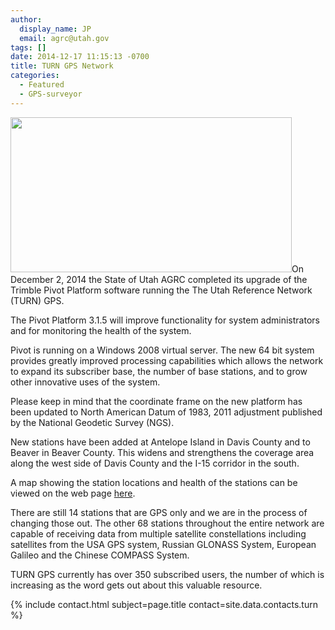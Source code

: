 ```yaml
---
author:
  display_name: JP
  email: agrc@utah.gov
tags: []
date: 2014-12-17 11:15:13 -0700
title: TURN GPS Network
categories:
  - Featured
  - GPS-surveyor
---
```

<p><a href="{{ "/downloads/UpgradedNetwork_Dec2014.jpg" | prepend: site.baseurl }}"><img src="{{ "/images/UpgradedNetwork_Dec2014.jpg" | prepend: site.baseurl }}" alt="" title="UpgradedNetwork_Dec2014" width="450" height="248" class="inline-text-left" /></a>On December 2, 2014 the State of Utah AGRC completed its upgrade of the Trimble Pivot Platform software running the The Utah Reference Network (TURN) GPS. </p>
<p>The Pivot Platform 3.1.5 will improve functionality for system administrators and for monitoring the health of the system. </p>
<p>Pivot is running on a Windows 2008 virtual server. The new 64 bit system provides greatly improved processing capabilities which allows the network to expand its subscriber base, the number of base stations, and to grow other innovative uses of the system.</p>
<p>Please keep in mind that the coordinate frame on the new platform has been updated to North American Datum of 1983, 2011 adjustment published by the National Geodetic Survey (NGS). </p>
<p>New stations have been added at Antelope Island in Davis County and to Beaver in Beaver County. This widens and strengthens the coverage area along the west side of Davis County and the I-15 corridor in the south. </p>
<p>A map showing the station locations and health of the stations can be viewed on the web page <a href="http://www.turngps.utah.gov/Map/SensorMap.aspx">here</a>. </p>
<p>There are still 14 stations that are GPS only and we are in the process of changing those out. The other 68 stations throughout the entire network are capable of receiving data from multiple satellite constellations including satellites from the USA GPS system, Russian GLONASS System, European Galileo and the Chinese COMPASS System.  </p>
<p>TURN GPS currently has over 350 subscribed users, the number of which is increasing as the word gets out about this valuable resource.</p>
<p>{% include contact.html subject=page.title contact=site.data.contacts.turn %}</p>
